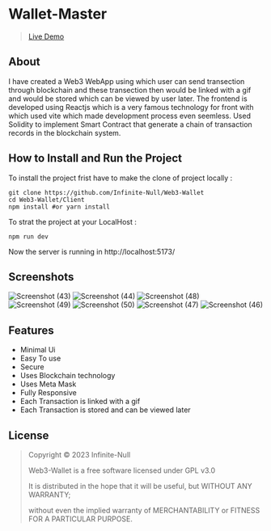 # Wallet-Master
>[Live Demo](https://web3-5388b.web.app/)

## About

I have created a Web3 WebApp using which user can send transection through blockchain and these transection then would be 
linked with a gif and would be stored which can be viewed by user later. The frontend is developed using Reactjs which is a very
famous technology for front with which used vite which made development process even seemless. Used Solidity to implement Smart 
Contract that generate a chain of transaction records in the blockchain system.

## How to Install and Run the Project

To install the project frist have to make the clone of project locally :

```
git clone https://github.com/Infinite-Null/Web3-Wallet
cd Web3-Wallet/Client
npm install #or yarn install
```

To strat the project at your LocalHost :

```
npm run dev
```

Now the server is running in http://localhost:5173/

## Screenshots

![Screenshot (43)](https://github.com/Infinite-Null/Wallet-Master/assets/97950192/ac7fa5d6-1ad9-4fc1-a293-c32f6677e433) ![Screenshot (44)](https://github.com/Infinite-Null/Wallet-Master/assets/97950192/2318c294-ddc6-4311-9b32-3cc1c40f9acb) ![Screenshot (48)](https://github.com/Infinite-Null/Wallet-Master/assets/97950192/4a0b9ed2-0bdd-42fe-bfb6-6318a6988bc2)
![Screenshot (49)](https://github.com/Infinite-Null/Wallet-Master/assets/97950192/010158a4-935c-4dab-a860-919370673050) ![Screenshot (50)](https://github.com/Infinite-Null/Wallet-Master/assets/97950192/b1dbfe88-86ef-45b2-b080-8a407bf16721) ![Screenshot (47)](https://github.com/Infinite-Null/Wallet-Master/assets/97950192/03bd5cdf-2a65-4688-962e-f0fed29729b4)
![Screenshot (46)](https://github.com/Infinite-Null/Wallet-Master/assets/97950192/5bf7e54a-e78c-4847-bdbf-16b57a205fcd)

## Features
* Minimal Ui
* Easy To use
* Secure
* Uses Blockchain technology
* Uses Meta Mask
* Fully Responsive
* Each Transaction is linked with a gif
* Each Transaction is stored and can be viewed later

## License
>Copyright © 2023 Infinite-Null
>
>Web3-Wallet is a free software licensed under GPL v3.0
>
>It is distributed in the hope that it will be useful, but WITHOUT ANY WARRANTY;
>
>without even the implied warranty of MERCHANTABILITY or FITNESS FOR A PARTICULAR PURPOSE.
